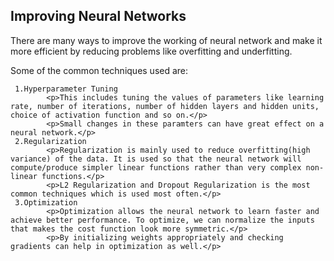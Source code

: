 ## Improving Neural Networks 

<p>There are many ways to improve the working of neural network and make it more efficient by reducing problems like overfitting and underfitting.</p>

<p>Some of the common techniques used are:</p>

     1.Hyperparameter Tuning
            <p>This includes tuning the values of parameters like learning rate, number of iterations, number of hidden layers and hidden units, choice of activation function and so on.</p>
            <p>Small changes in these paramters can have great effect on a neural network.</p>
     2.Regularization 
            <p>Regularization is mainly used to reduce overfitting(high variance) of the data. It is used so that the neural network will compute/produce simpler linear functions rather than very complex non-linear functions.</p>
            <p>L2 Regularization and Dropout Regularization is the most common techniques which is used most often.</p>
     3.Optimization
            <p>Optimization allows the neural network to learn faster and achieve better performance. To optimize, we can normalize the inputs that makes the cost function look more symmetric.</p>
            <p>By initializing weights appropriately and checking gradients can help in optimization as well.</p>
            
